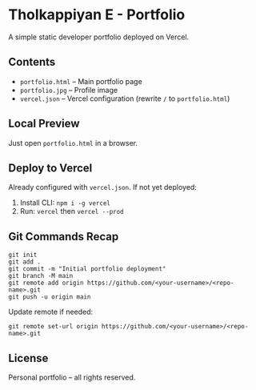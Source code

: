# Tholkappiyan E - Portfolio

A simple static developer portfolio deployed on Vercel.

## Contents
- `portfolio.html` – Main portfolio page
- `portfolio.jpg` – Profile image
- `vercel.json` – Vercel configuration (rewrite `/` to `portfolio.html`)

## Local Preview
Just open `portfolio.html` in a browser.

## Deploy to Vercel
Already configured with `vercel.json`.
If not yet deployed:
1. Install CLI: `npm i -g vercel`
2. Run: `vercel` then `vercel --prod`

## Git Commands Recap
```
git init
git add .
git commit -m "Initial portfolio deployment"
git branch -M main
git remote add origin https://github.com/<your-username>/<repo-name>.git
git push -u origin main
```

Update remote if needed:
```
git remote set-url origin https://github.com/<your-username>/<repo-name>.git
```

## License
Personal portfolio – all rights reserved.
